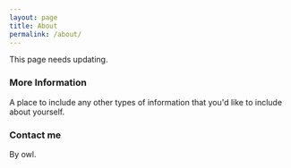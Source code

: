 ```yaml
---
layout: page
title: About
permalink: /about/
---
```


This page needs updating.

### More Information

A place to include any other types of information that you'd like to include about yourself.

### Contact me

By owl.
